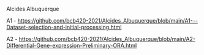 Alcides Albuquerque

A1 - https://github.com/bcb420-2021/Alcides_Albuquerque/blob/main/A1---Dataset-selection-and-initial-processing.html

A2 - https://github.com/bcb420-2021/Alcides_Albuquerque/blob/main/A2-Differential-Gene-expression-Preliminary-ORA.html
